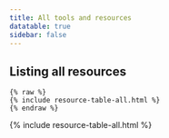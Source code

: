 ```yaml
---
title: All tools and resources
datatable: true
sidebar: false
---
```



## Listing all resources


```
{% raw %}
{% include resource-table-all.html %}
{% endraw %}
```


{% include resource-table-all.html %}

